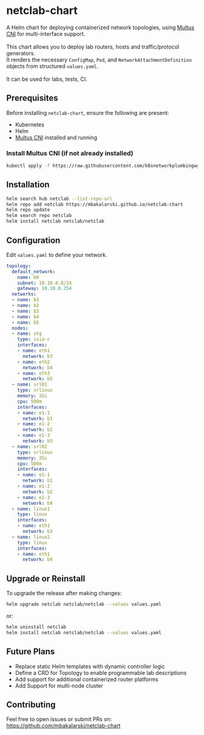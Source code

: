 # netclab-chart

A Helm chart for deploying containerized network topologies, using [Multus CNI](https://github.com/k8snetworkplumbingwg/multus-cni) for multi-interface support.
<br><br>
This chart allows you to deploy lab routers, hosts and traffic/protocol generators.
<br>
It renders the necessary `ConfigMap`, `Pod`, and `NetworkAttachmentDefinition` objects from structured `values.yaml`.
<br><br>
It can be used for labs, tests, CI.

## Prerequisites

Before installing `netclab-chart`, ensure the following are present:

- Kubernetes
- Helm
- [Multus CNI](https://github.com/k8snetworkplumbingwg/multus-cni) installed and running

### Install Multus CNI (if not already installed)

```bash
kubectl apply -f https://raw.githubusercontent.com/k8snetworkplumbingwg/multus-cni/master/deployments/multus-daemonset-thick.yml
```

## Installation

```bash
helm search hub netclab --list-repo-url
helm repo add netclab https://mbakalarski.github.io/netclab-chart
helm repo update
helm search repo netclab
helm install netclab netclab/netclab
```

## Configuration

Edit `values.yaml` to define your network.

```yaml
topology:
  default_network:
    name: b0
    subnet: 10.10.0.0/24
    gateway: 10.10.0.254
  networks:
  - name: b1
  - name: b2
  - name: b3
  - name: b4
  - name: b5
  nodes:
  - name: otg
    type: ixia-c
    interfaces:
    - name: eth1
      network: b3
    - name: eth2
      network: b4
    - name: eth3
      network: b5
  - name: srl01
    type: srlinux
    memory: 2Gi
    cpu: 500m
    interfaces:
    - name: e1-1
      network: b1
    - name: e1-2
      network: b2
    - name: e1-3
      network: b3
  - name: srl02
    type: srlinux
    memory: 2Gi
    cpu: 500m
    interfaces:
    - name: e1-1
      network: b1
    - name: e1-2
      network: b2
    - name: e1-3
      network: b4
  - name: linux1
    type: linux
    interfaces:
    - name: eth1
      network: b3
  - name: linux2
    type: linux
    interfaces:
    - name: eth1
      network: b4
```

## Upgrade or Reinstall

To upgrade the release after making changes:
```bash
helm upgrade netclab netclab/netclab --values values.yaml
```
or:
```bash
helm uninstall netclab
helm install netclab netclab/netclab --values values.yaml
```

## Future Plans

- Replace static Helm templates with dynamic controller logic
- Define a CRD for Topology to enable programmable lab descriptions
- Add support for additional containerized router platforms
- Add Support for multi-node cluster

## Contributing

Feel free to open issues or submit PRs on:
https://github.com/mbakalarski/netclab-chart
